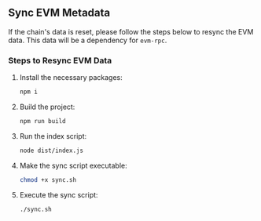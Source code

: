 ## Sync EVM Metadata

If the chain's data is reset, please follow the steps below to resync the EVM data. This data will be a dependency for `evm-rpc`.

### Steps to Resync EVM Data

1. Install the necessary packages:
    ```bash
    npm i
    ```

2. Build the project:
    ```bash
    npm run build
    ```

3. Run the index script:
    ```bash
    node dist/index.js
    ```

4. Make the sync script executable:
    ```bash
    chmod +x sync.sh
    ```

5. Execute the sync script:
    ```bash
    ./sync.sh
    ```